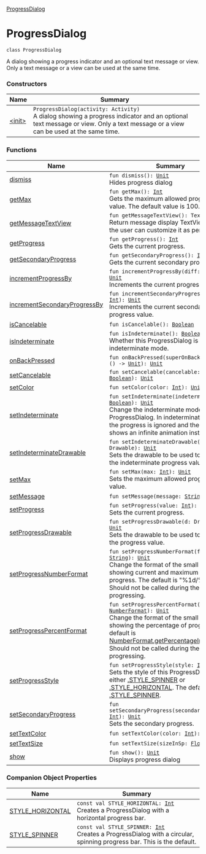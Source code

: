 [ProgressDialog](./index.md)

# ProgressDialog

`class ProgressDialog`

A dialog showing a progress indicator and an optional text message or view.
Only a text message or a view can be used at the same time.

### Constructors

| Name | Summary |
|---|---|
| [&lt;init&gt;](-init-.md) | `ProgressDialog(activity: Activity)`<br>A dialog showing a progress indicator and an optional text message or view. Only a text message or a view can be used at the same time. |

### Functions

| Name | Summary |
|---|---|
| [dismiss](dismiss.md) | `fun dismiss(): `[`Unit`](https://kotlinlang.org/api/latest/jvm/stdlib/kotlin/-unit/index.html)<br>Hides progress dialog |
| [getMax](get-max.md) | `fun getMax(): `[`Int`](https://kotlinlang.org/api/latest/jvm/stdlib/kotlin/-int/index.html)<br>Gets the maximum allowed progress value. The default value is 100. |
| [getMessageTextView](get-message-text-view.md) | `fun getMessageTextView(): TextView?`<br>Return message display TextView, so that the user can customize it as per his wish |
| [getProgress](get-progress.md) | `fun getProgress(): `[`Int`](https://kotlinlang.org/api/latest/jvm/stdlib/kotlin/-int/index.html)<br>Gets the current progress. |
| [getSecondaryProgress](get-secondary-progress.md) | `fun getSecondaryProgress(): `[`Int`](https://kotlinlang.org/api/latest/jvm/stdlib/kotlin/-int/index.html)<br>Gets the current secondary progress. |
| [incrementProgressBy](increment-progress-by.md) | `fun incrementProgressBy(diff: `[`Int`](https://kotlinlang.org/api/latest/jvm/stdlib/kotlin/-int/index.html)`): `[`Unit`](https://kotlinlang.org/api/latest/jvm/stdlib/kotlin/-unit/index.html)<br>Increments the current progress value. |
| [incrementSecondaryProgressBy](increment-secondary-progress-by.md) | `fun incrementSecondaryProgressBy(diff: `[`Int`](https://kotlinlang.org/api/latest/jvm/stdlib/kotlin/-int/index.html)`): `[`Unit`](https://kotlinlang.org/api/latest/jvm/stdlib/kotlin/-unit/index.html)<br>Increments the current secondary progress value. |
| [isCancelable](is-cancelable.md) | `fun isCancelable(): `[`Boolean`](https://kotlinlang.org/api/latest/jvm/stdlib/kotlin/-boolean/index.html) |
| [isIndeterminate](is-indeterminate.md) | `fun isIndeterminate(): `[`Boolean`](https://kotlinlang.org/api/latest/jvm/stdlib/kotlin/-boolean/index.html)<br>Whether this ProgressDialog is in indeterminate mode. |
| [onBackPressed](on-back-pressed.md) | `fun onBackPressed(superOnBackPressed: () -> `[`Unit`](https://kotlinlang.org/api/latest/jvm/stdlib/kotlin/-unit/index.html)`): `[`Unit`](https://kotlinlang.org/api/latest/jvm/stdlib/kotlin/-unit/index.html) |
| [setCancelable](set-cancelable.md) | `fun setCancelable(cancelable: `[`Boolean`](https://kotlinlang.org/api/latest/jvm/stdlib/kotlin/-boolean/index.html)`): `[`Unit`](https://kotlinlang.org/api/latest/jvm/stdlib/kotlin/-unit/index.html) |
| [setColor](set-color.md) | `fun setColor(color: `[`Int`](https://kotlinlang.org/api/latest/jvm/stdlib/kotlin/-int/index.html)`): `[`Unit`](https://kotlinlang.org/api/latest/jvm/stdlib/kotlin/-unit/index.html) |
| [setIndeterminate](set-indeterminate.md) | `fun setIndeterminate(indeterminate: `[`Boolean`](https://kotlinlang.org/api/latest/jvm/stdlib/kotlin/-boolean/index.html)`): `[`Unit`](https://kotlinlang.org/api/latest/jvm/stdlib/kotlin/-unit/index.html)<br>Change the indeterminate mode for this ProgressDialog. In indeterminate mode, the progress is ignored and the dialog shows an infinite animation instead. |
| [setIndeterminateDrawable](set-indeterminate-drawable.md) | `fun setIndeterminateDrawable(d: Drawable): `[`Unit`](https://kotlinlang.org/api/latest/jvm/stdlib/kotlin/-unit/index.html)<br>Sets the drawable to be used to display the indeterminate progress value. |
| [setMax](set-max.md) | `fun setMax(max: `[`Int`](https://kotlinlang.org/api/latest/jvm/stdlib/kotlin/-int/index.html)`): `[`Unit`](https://kotlinlang.org/api/latest/jvm/stdlib/kotlin/-unit/index.html)<br>Sets the maximum allowed progress value. |
| [setMessage](set-message.md) | `fun setMessage(message: `[`String`](https://kotlinlang.org/api/latest/jvm/stdlib/kotlin/-string/index.html)`): `[`Unit`](https://kotlinlang.org/api/latest/jvm/stdlib/kotlin/-unit/index.html) |
| [setProgress](set-progress.md) | `fun setProgress(value: `[`Int`](https://kotlinlang.org/api/latest/jvm/stdlib/kotlin/-int/index.html)`): `[`Unit`](https://kotlinlang.org/api/latest/jvm/stdlib/kotlin/-unit/index.html)<br>Sets the current progress. |
| [setProgressDrawable](set-progress-drawable.md) | `fun setProgressDrawable(d: Drawable): `[`Unit`](https://kotlinlang.org/api/latest/jvm/stdlib/kotlin/-unit/index.html)<br>Sets the drawable to be used to display the progress value. |
| [setProgressNumberFormat](set-progress-number-format.md) | `fun setProgressNumberFormat(format: `[`String`](https://kotlinlang.org/api/latest/jvm/stdlib/kotlin/-string/index.html)`): `[`Unit`](https://kotlinlang.org/api/latest/jvm/stdlib/kotlin/-unit/index.html)<br>Change the format of the small text showing current and maximum units of progress.  The default is "%1d/%2d". Should not be called during the number is progressing. |
| [setProgressPercentFormat](set-progress-percent-format.md) | `fun setProgressPercentFormat(format: `[`NumberFormat`](http://docs.oracle.com/javase/6/docs/api/java/text/NumberFormat.html)`): `[`Unit`](https://kotlinlang.org/api/latest/jvm/stdlib/kotlin/-unit/index.html)<br>Change the format of the small text showing the percentage of progress. The default is [NumberFormat.getPercentageInstnace().](http://docs.oracle.com/javase/6/docs/api/java/text/NumberFormat.html#getPercentInstance()) Should not be called during the number is progressing. |
| [setProgressStyle](set-progress-style.md) | `fun setProgressStyle(style: `[`Int`](https://kotlinlang.org/api/latest/jvm/stdlib/kotlin/-int/index.html)`): `[`Unit`](https://kotlinlang.org/api/latest/jvm/stdlib/kotlin/-unit/index.html)<br>Sets the style of this ProgressDialog, either [.STYLE_SPINNER](#) or [.STYLE_HORIZONTAL](#). The default is [.STYLE_SPINNER](#). |
| [setSecondaryProgress](set-secondary-progress.md) | `fun setSecondaryProgress(secondaryProgress: `[`Int`](https://kotlinlang.org/api/latest/jvm/stdlib/kotlin/-int/index.html)`): `[`Unit`](https://kotlinlang.org/api/latest/jvm/stdlib/kotlin/-unit/index.html)<br>Sets the secondary progress. |
| [setTextColor](set-text-color.md) | `fun setTextColor(color: `[`Int`](https://kotlinlang.org/api/latest/jvm/stdlib/kotlin/-int/index.html)`): `[`Unit`](https://kotlinlang.org/api/latest/jvm/stdlib/kotlin/-unit/index.html) |
| [setTextSize](set-text-size.md) | `fun setTextSize(sizeInSp: `[`Float`](https://kotlinlang.org/api/latest/jvm/stdlib/kotlin/-float/index.html)`): `[`Unit`](https://kotlinlang.org/api/latest/jvm/stdlib/kotlin/-unit/index.html) |
| [show](show.md) | `fun show(): `[`Unit`](https://kotlinlang.org/api/latest/jvm/stdlib/kotlin/-unit/index.html)<br>Displays progress dialog |

### Companion Object Properties

| Name | Summary |
|---|---|
| [STYLE_HORIZONTAL](-s-t-y-l-e_-h-o-r-i-z-o-n-t-a-l.md) | `const val STYLE_HORIZONTAL: `[`Int`](https://kotlinlang.org/api/latest/jvm/stdlib/kotlin/-int/index.html)<br>Creates a ProgressDialog with a horizontal progress bar. |
| [STYLE_SPINNER](-s-t-y-l-e_-s-p-i-n-n-e-r.md) | `const val STYLE_SPINNER: `[`Int`](https://kotlinlang.org/api/latest/jvm/stdlib/kotlin/-int/index.html)<br>Creates a ProgressDialog with a circular, spinning progress bar. This is the default. |
